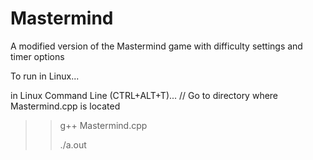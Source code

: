 # Mastermind
A modified version of the Mastermind game with difficulty settings and timer options

To run in Linux...

in Linux Command Line (CTRL+ALT+T)...
// Go to directory where Mastermind.cpp is located
>> g++ Mastermind.cpp
>>
>>./a.out
